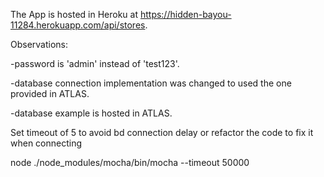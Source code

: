 The App is hosted in Heroku at https://hidden-bayou-11284.herokuapp.com/api/stores.

Observations: 

-password is 'admin' instead of 'test123'.

-database connection implementation was changed to used the one provided in ATLAS.

-database example is hosted in ATLAS.

Set timeout of 5 to avoid bd connection delay or refactor the code to fix it when connecting

node ./node_modules/mocha/bin/mocha --timeout 50000